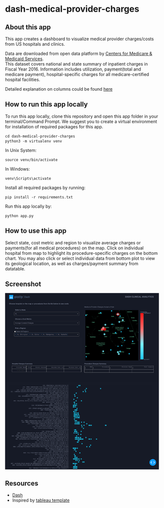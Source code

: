 # dash-medical-provider-charges

## About this app

This app creates a dashboard to visualize medical provider charges/costs from US hospitals and clinics.

Data are downloaded from open data platform by [Centers for Medicare & Medicaid Services](https://www.cms.gov/Research-Statistics-Data-and-Systems/Statistics-Trends-and-Reports/Medicare-Provider-Charge-Data/Inpatient2016.html).  
This dataset covers national and state summary of inpatient charges in Fiscal Year 2016. Information includes utilization, payment(total and medicare payment), hospital-specific charges
for all medicare-certified hospital facilities.

Detailed explanation on columns could be found [here](https://data.cms.gov/Medicare-Inpatient/Inpatient-Prospective-Payment-System-IPPS-Provider/fm2n-hjj6)


## How to run this app locally

To run this app locally, clone this repository and open this app folder in your terminal/Command Prompt. We suggest you to create a 
virtual environment for installation of required packages for this app.

```
cd dash-medical-provider-charges
python3 -m virtualenv venv

```
In Unix System:
```
source venv/bin/activate

```

In Windows: 

```
venv\Scripts\activate
```

Install all required packages by running:
```
pip install -r requirements.txt
```

Run this app locally by:
```
python app.py
```

## How to use this app

Select state, cost metric and region to visualize average charges or payments(for all medical procedures) on the map. Click on individual 
hospital from map to highlight its procedure-specific charges on the bottom chart. You may also click or select individual data from bottom
plot to view its geological location, as well as charges/payment summary from datatable.


## Screenshot

![Screencast](screenshot.png)


## Resources
* [Dash](https://dash.plot.ly/)
* Inspired by [tableau template](https://www.tableau.com/solutions/workbook/improve-patient-satisfaction-improving-cycle-time)
